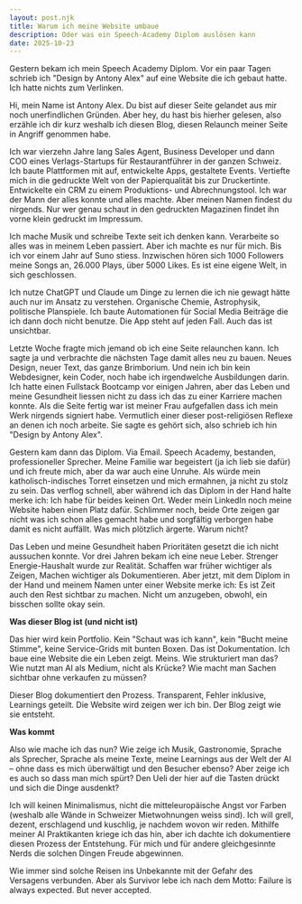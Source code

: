 ```yaml
---
layout: post.njk
title: Warum ich meine Website umbaue
description: Oder was ein Speech-Academy Diplom auslösen kann
date: 2025-10-23
---
```

Gestern bekam ich mein Speech Academy Diplom. Vor ein paar Tagen schrieb ich "Design by Antony Alex" auf eine Website die ich gebaut hatte. Ich hatte nichts zum Verlinken.

Hi, mein Name ist Antony Alex. Du bist auf dieser Seite gelandet aus mir noch unerfindlichen Gründen. Aber hey, du hast bis hierher gelesen, also erzähle ich dir kurz weshalb ich diesen Blog, diesen Relaunch meiner Seite in Angriff genommen habe.

Ich war vierzehn Jahre lang Sales Agent, Business Developer und dann COO eines Verlags-Startups für Restaurantführer in der ganzen Schweiz. Ich baute Plattformen mit auf, entwickelte Apps, gestaltete Events. Vertiefte mich in die gedruckte Welt von der Papierqualität bis zur Druckertinte. Entwickelte ein CRM zu einem Produktions- und Abrechnungstool. Ich war der Mann der alles konnte und alles machte. Aber meinen Namen findest du nirgends. Nur wer genau schaut in den gedruckten Magazinen findet ihn vorne klein gedruckt im Impressum.

Ich mache Musik und schreibe Texte seit ich denken kann. Verarbeite so alles was in meinem Leben passiert. Aber ich machte es nur für mich. Bis ich vor einem Jahr auf Suno stiess. Inzwischen hören sich 1000 Followers meine Songs an, 26.000 Plays, über 5000 Likes. Es ist eine eigene Welt, in sich geschlossen.

Ich nutze ChatGPT und Claude um Dinge zu lernen die ich nie gewagt hätte auch nur im Ansatz zu verstehen. Organische Chemie, Astrophysik, politische Planspiele. Ich baute Automationen für Social Media Beiträge die ich dann doch nicht benutze. Die App steht auf jeden Fall. Auch das ist unsichtbar.

Letzte Woche fragte mich jemand ob ich eine Seite relaunchen kann. Ich sagte ja und verbrachte die nächsten Tage damit alles neu zu bauen. Neues Design, neuer Text, das ganze Brimborium. Und nein ich bin kein Webdesigner, kein Coder, noch habe ich irgendwelche Ausbildungen darin. Ich hatte einen Fullstack Bootcamp vor einigen Jahren, aber das Leben und meine Gesundheit liessen nicht zu dass ich das zu einer Karriere machen konnte. Als die Seite fertig war ist meiner Frau aufgefallen dass ich mein Werk nirgends signiert habe. Vermutlich einer dieser post-religiösen Reflexe an denen ich noch arbeite. Sie sagte es gehört sich, also schrieb ich hin "Design by Antony Alex".

Gestern kam dann das Diplom. Via Email. Speech Academy, bestanden, professioneller Sprecher. Meine Familie war begeistert (ja ich lieb sie dafür) und ich freute mich, aber da war auch eine Unruhe. Als würde mein katholisch-indisches Torret einsetzen und mich ermahnen, ja nicht zu stolz zu sein. Das verflog schnell, aber während ich das Diplom in der Hand halte merke ich: Ich habe für beides keinen Ort. Weder mein LinkedIn noch meine Website haben einen Platz dafür. Schlimmer noch, beide Orte zeigen gar nicht was ich schon alles gemacht habe und sorgfältig verborgen habe damit es nicht auffällt. Was mich plötzlich ärgerte. Warum nicht?

Das Leben und meine Gesundheit haben Prioritäten gesetzt die ich nicht aussuchen konnte. Vor drei Jahren bekam ich eine neue Leber. Strenger Energie-Haushalt wurde zur Realität. Schaffen war früher wichtiger als Zeigen, Machen wichtiger als Dokumentieren. Aber jetzt, mit dem Diplom in der Hand und meinem Namen unter einer Website merke ich: Es ist Zeit auch den Rest sichtbar zu machen. Nicht um anzugeben, obwohl, ein bisschen sollte okay sein.

**Was dieser Blog ist (und nicht ist)**

Das hier wird kein Portfolio. Kein "Schaut was ich kann", kein "Bucht meine Stimme", keine Service-Grids mit bunten Boxen. Das ist Dokumentation. Ich baue eine Website die ein Leben zeigt. Meins. Wie strukturiert man das? Wie nutzt man AI als Medium, nicht als Krücke? Wie macht man Sachen sichtbar ohne verkaufen zu müssen?

Dieser Blog dokumentiert den Prozess. Transparent, Fehler inklusive, Learnings geteilt. Die Website wird zeigen wer ich bin. Der Blog zeigt wie sie entsteht.

**Was kommt**

Also wie mache ich das nun? Wie zeige ich Musik, Gastronomie, Sprache als Sprecher, Sprache als meine Texte, meine Learnings aus der Welt der AI – ohne dass es mich überwältigt und den Besucher ebenso? Aber zeige ich es auch so dass man mich spürt? Den Ueli der hier auf die Tasten drückt und sich die Dinge ausdenkt?

Ich will keinen Minimalismus, nicht die mitteleuropäische Angst vor Farben (weshalb alle Wände in Schweizer Mietwohnungen weiss sind). Ich will grell, dezent, erschlagend und kuschlig, je nachdem wovon wir reden. Mithilfe meiner AI Praktikanten kriege ich das hin, aber ich dachte ich dokumentiere diesen Prozess der Entstehung. Für mich und für andere gleichgesinnte Nerds die solchen Dingen Freude abgewinnen.

Wie immer sind solche Reisen ins Unbekannte mit der Gefahr des Versagens verbunden. Aber als Survivor lebe ich nach dem Motto: Failure is always expected. But never accepted.